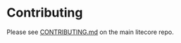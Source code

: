 # Contributing

Please see [CONTRIBUTING.md](https://github.com/yoctod/wwwcore/blob/master/CONTRIBUTING.md) on the main litecore repo.
